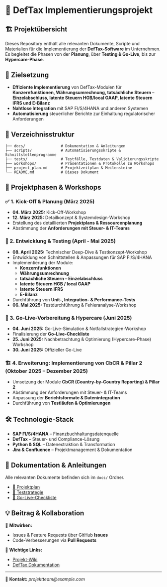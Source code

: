 # 📌 DefTax Implementierungsprojekt

## 🏗 Projektübersicht
Dieses Repository enthält alle relevanten Dokumente, Scripte und Materialien für die Implementierung der **DefTax-Software** im Unternehmen. Es begleitet die Phasen von der **Planung**, über **Testing & Go-Live**, bis zur **Hypercare-Phase**.

## 🚀 Zielsetzung
- **Effiziente Implementierung** von DefTax-Modulen für **Konzernfunktionen, Währungsumrechnung, tatsächliche Steuern – Einzelabschluss, latente Steuern HGB/local GAAP, latente Steuern IFRS und E-Bilanz**
- **Nahtlose Integration** mit SAP FI/S/4HANA und anderen Systemen
- **Automatisierung** steuerlicher Berichte zur Einhaltung regulatorischer Anforderungen

## 📁 Verzeichnisstruktur
```
├── docs/                # Dokumentation & Anleitungen
├── scripts/             # Automatisierungsskripte & Schnittstellenprogramme
├── tests/               # Testfälle, Testdaten & Validierungsskripte
├── workshops/           # Präsentationen & Protokolle zu Workshops
├── project_plan.md      # Projektzeitplan & Meilensteine
└── README.md            # Dieses Dokument
```

## 📅 Projektphasen & Workshops
### ✅ 1. Kick-Off & Planung (März 2025)
- **04. März 2025:** Kick-Off-Workshop
- **12. März 2025:** Detailkonzept & Systemdesign-Workshop
- Erstellung des detaillierten **Projektplans & Ressourcenplanung**
- Abstimmung der **Anforderungen mit Steuer- & IT-Teams**

### 🚧 2. Entwicklung & Testing (April - Mai 2025)
- **08. April 2025:** Technischer Deep-Dive & Testkonzept-Workshop
- Entwicklung von Schnittstellen & Anpassungen für SAP FI/S/4HANA
- Implementierung der Module:
  - **Konzernfunktionen**
  - **Währungsumrechnung**
  - **tatsächliche Steuern – Einzelabschluss**
  - **latente Steuern HGB / local GAAP**
  - **latente Steuern IFRS**
  - **E-Bilanz**
- Durchführung von **Unit-, Integration- & Performance-Tests**
- **06. Mai 2025:** Testdurchführung & Fehleranalyse-Workshop

### 🚀 3. Go-Live-Vorbereitung & Hypercare (Juni 2025)
- **04. Juni 2025:** Go-Live-Simulation & Notfallstrategien-Workshop
- Finalisierung der **Go-Live-Checkliste**
- **25. Juni 2025:** Nachbetrachtung & Optimierung (Hypercare-Phase) Workshop
- **30. Juni 2025:** Offizieller Go-Live

### 🏗 4. Erweiterung: Implementierung von CbCR & Pillar 2 (Oktober 2025 – Dezember 2025)
- Umsetzung der Module **CbCR (Country-by-Country Reporting) & Pillar 2**
- Abstimmung der Anforderungen mit Steuer- & IT-Teams
- Anpassung der **Berichtsformate & Datenintegration**
- Durchführung von **Testläufen & Optimierungen**

## 🛠 Technologie-Stack
- **SAP FI/S/4HANA** – Finanzbuchhaltungsdatenquelle
- **DefTax** – Steuer- und Compliance-Lösung
- **Python & SQL** – Datenextraktion & Transformation
- **Jira & Confluence** – Projektmanagement & Dokumentation

## 📖 Dokumentation & Anleitungen
Alle relevanten Dokumente befinden sich im `docs/` Ordner. 
- [📄 Projektplan](project_plan.md)
- [📝 Teststrategie](docs/Teststrategie.md)
- [📑 Go-Live-Checkliste](docs/GoLiveCheckliste.md)

## 💡 Beitrag & Kollaboration
👥 **Mitwirken:**
- Issues & Feature Requests über GitHub **Issues**
- Code-Verbesserungen via **Pull Requests**

🔗 **Wichtige Links:**
- [Projekt-Wiki](https://github.com/your-repo/wiki)
- [DefTax Dokumentation](https://defTax.com/docs)

---
📩 **Kontakt:** _projektteam@example.com_

